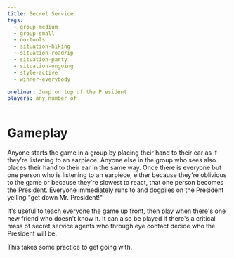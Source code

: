 ```yaml
---
title: Secret Service
tags:
  - group-medium
  - group-small
  - no-tools
  - situation-hiking
  - situation-roadrip
  - situation-party
  - situation-ongoing
  - style-active
  - winner-everybody

oneliner: Jump on top of the President
players: any number of
---
```

# Gameplay
Anyone starts the game in a group by placing their hand to their ear as if they're listening to an earpiece. Anyone else in the group who sees also places their hand to their ear in the same way. Once there is everyone but one person who is listening to an earpiece, either because they're oblivious to the game or because they're slowest to react, that one person becomes the President. Everyone immediately runs to and dogpiles on the President yelling "get down Mr. President!"

It's useful to teach everyone the game up front, then play when there's one new friend who doesn't know it. It can also be played if there's a critical mass of secret service agents who through eye contact decide who the President will be.

This takes some practice to get going with.
